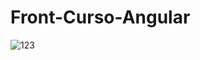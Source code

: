 # Front-Curso-Angular
![123](https://github.com/JoaoEduardoFM/Front-Curso-Angular/assets/90796699/a127702e-eeee-4988-9488-51678f22d2d3)
